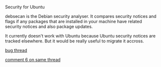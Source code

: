 Security for Ubuntu

debsecan is the Debian security analyser. It compares security notices and flags
if any packages that are installed in your machine have related security notices
and also package updates.

It currently doesn't work with Ubuntu because Ubuntu security notices are tracked
elsewhere. But it would be really useful to migrate it accross.

[bug thread](https://bugs.launchpad.net/ubuntu/+source/debsecan/+bug/95925)

[comment 6 on same thread](https://bugs.launchpad.net/ubuntu/+source/debsecan/+bug/95925/comments/6)


